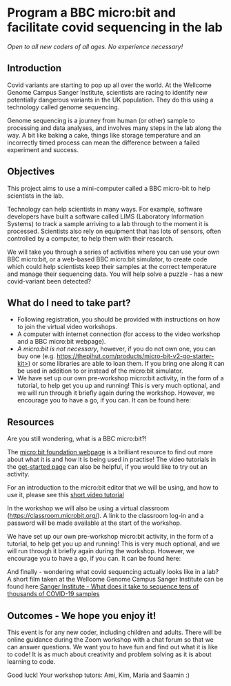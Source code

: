 # Program a BBC micro:bit and facilitate covid sequencing in the lab

*Open to all new coders of all ages. No experience necessary!*

## Introduction

Covid variants are starting to pop up all over the world. At the Wellcome Genome Campus Sanger Institute, scientists are racing to identify new potentially dangerous variants in the UK population. They do this using a technology called genome sequencing.

Genome sequencing is a journey from human (or other) sample to processing and data analyses, and involves many steps in the lab along the way. A bit like baking a cake, things like storage temperature and an incorrectly timed process can mean the difference between a failed experiment and success.

## Objectives

This project aims to use a mini-computer called a BBC micro-bit to help scientists in the lab.

Technology can help scientists in many ways. For example, software developers have built a software called LIMS (Laboratory Information Systems) to track a sample arriving to a lab through to the moment it is processed. Scientists also rely on equipment that has lots of sensors, often controlled by a computer, to help them with their research.

We will take you through a series of activities where you can use your own BBC micro:bit, or a web-based BBC micro:bit simulator, to create code which could help scientists keep their samples at the correct temperature and manage their sequencing data. You will help solve a puzzle - has a new covid-variant been detected?

## What do I need to take part?

- Following registration, you should be provided with instructions on how to join the virtual video workshops.
- A computer with internet connection (for access to the video workshop and a BBC micro:bit webpage).
- *A micro:bit is not necessary*, however, if you do not own one, you can buy one (e.g. https://thepihut.com/products/micro-bit-v2-go-starter-kit>) or some libraries are able to loan them. If you bring one along it can be used in addition to or instead of the micro:bit simulator.
- We have set up our own pre-workshop micro:bit activity, in the form of a tutorial, to help get you up and running! This is very much optional, and we will run through it briefly again during the workshop. However, we encourage you to have a go, if you can. It can be found here:

## Resources

Are you still wondering, what is a BBC micro:bit?! 

The [micro:bit foundation webpage](https://microbit.org) is a brilliant resource to find out more about what it is and how it is being used in practise! The video tutorials in the [get-started page](https://microbit.org/get-started) can also be helpful, if you would like to try out an activity. 

For an introduction to the micro:bit editor that we will be using, and how to use it, please see this [short video tutorial](https://www.youtube.com/watch?v=MMqKMGeykM8)

In the workshop we will also be using a virtual classroom (https://classroom.microbit.org/). A link to the classroom log-in and a password will be made available at the start of the workshop.

We have set up our own pre-workshop micro:bit activity, in the form of a tutorial, to help get you up and running! This is very much optional, and we will run through it briefly again during the workshop. However, we encourage you to have a go, if you can. It can be found here:

And finally - wondering what covid sequencing actually looks like in a lab? A short film taken at the Wellcome Genome Campus Sanger Institute can be found here:[Sanger Institute - What does it take to sequence tens of thousands of COVID-19 samples](https://www.youtube.com/watch?v=Fd40gunBTN0)

## Outcomes - We hope you enjoy it!

This event is for any new coder, including children and adults. There will be online guidance during the Zoom workshop with a chat forum so that we can answer questions. We want you to have fun and find out what it is like to code! It is as much about creativity and problem solving as it is about learning to code.

Good luck!
Your workshop tutors: Ami, Kim, Maria and Saamin :)

